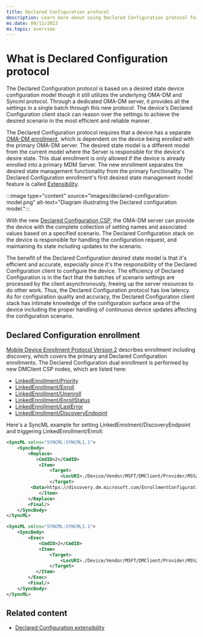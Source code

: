 ```yaml
---
title: Declared Configuration protocol
description: Learn more about using Declared Configuration protocol for desired state management of Windows devices.
ms.date: 09/11/2023
ms.topic: overview
---
```


# What is Declared Configuration protocol

The Declared Configuration protocol is based on a desired state device configuration model though it still utilizes the underlying OMA-DM and Syncml protocol. Through a dedicated OMA-DM server, it provides all the settings in a single batch through this new protocol. The device's Declared Configuration client stack can reason over the settings to achieve the desired scenario in the most efficient and reliable manner.

The Declared Configuration protocol requires that a device has a separate [OMA-DM enrollment](mdm-overview.md), which is dependent on the device being enrolled with the primary OMA-DM server. The desired state model is a different model from the current model where the Server is responsible for the device's desire state. This dual enrollment is only allowed if the device is already enrolled into a primary MDM Server. The new enrollment separates the desired state management functionality from the primary functionality. The Declared Configuration enrollment's first desired state management model feature is called [Extensibility](declared-configuration-extensibility.md).

:::image type="content" source="images/declared-configuration-model.png" alt-text="Diagram illustrating the Declared configuration model.":::

With the new [Declared Configuration CSP](mdm/declaredconfiguration-csp.md), the OMA-DM server can provide the device with the complete collection of setting names and associated values based on a specified scenario. The Declared Configuration stack on the device is responsible for handling the configuration request, and maintaining its state including updates to the scenario.

The benefit of the Declared Configuration desired state model is that it's efficient and accurate, especially since it's the responsibility of the Declared Configuration client to configure the device. The efficiency of Declared Configuration is in the fact that the batches of scenario settings are processed by the client asynchronously, freeing up the server resources to do other work. Thus, the Declared Configuration protocol has low latency. As for configuration quality and accuracy, the Declared Configuration client stack has intimate knowledge of the configuration surface area of the device including the proper handling of continuous device updates affecting the configuration scenario.

## Declared Configuration enrollment

[Mobile Device Enrollment Protocol Version 2](/openspecs/windows_protocols/ms-mde2/4d7eadd5-3951-4f1c-8159-c39e07cbe692) describes enrollment including discovery, which covers the primary and Declared Configuration enrollments. The Declared Configuration dual enrollment is performed by new DMClient CSP nodes, which are listed here:

- [LinkedEnrollment/Priority](mdm/dmclient-csp.md#deviceproviderprovideridlinkedenrollmentpriority)
- [LinkedEnrollment/Enroll](mdm/dmclient-csp.md#deviceproviderprovideridlinkedenrollmentenroll)
- [LinkedEnrollment/Unenroll](mdm/dmclient-csp.md#deviceproviderprovideridlinkedenrollmentunenroll)
- [LinkedEnrollment/EnrollStatus](mdm/dmclient-csp.md#deviceproviderprovideridlinkedenrollmentenrollstatus)
- [LinkedEnrollment/LastError](mdm/dmclient-csp.md#deviceproviderprovideridlinkedenrollmentlasterror)
- [LinkedEnrollment/DiscoveryEndpoint](mdm/dmclient-csp.md#deviceproviderprovideridlinkedenrollmentdiscoveryendpoint)

Here's a SyncML example for setting LinkedEnrolment/DiscoveryEndpoint and triggering LinkedEnrollment/Enroll:

```xml
<SyncML xmlns="SYNCML:SYNCML1.1">
    <SyncBody>
        <Replace>
           <CmdID>2</CmdID>
            <Item>
                <Target>
                    <LocURI>./Device/Vendor/MSFT/DMClient/Provider/MS%20DM%20SERVER/LinkedEnrollment/DiscoveryEndpoint</LocURI>
                </Target>
         <Data>https://discovery.dm.microsoft.com/EnrollmentConfiguration?api-version=1.0</Data>
            </Item>
        </Replace>
        <Final/>
    </SyncBody>
</SyncML>

<SyncML xmlns="SYNCML:SYNCML1.1">
    <SyncBody>
        <Exec>
            <CmdID>2</CmdID>
            <Item>
                <Target>
                    <LocURI>./Device/Vendor/MSFT/DMClient/Provider/MS%20DM%20SERVER/LinkedEnrollment/Enroll</LocURI>
                </Target>
           </Item>
        </Exec>
        <Final/>
    </SyncBody>
</SyncML>
```

## Related content

- [Declared Configuration extensibility](declared-configuration-extensibility.md)
